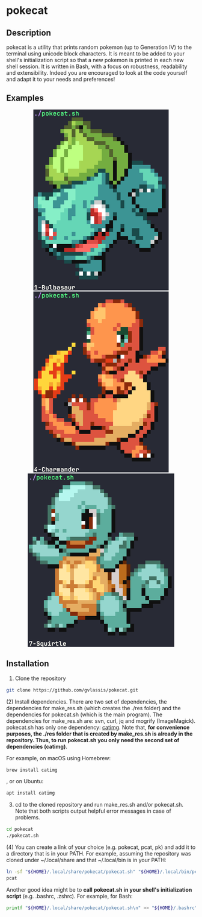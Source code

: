 # pokecat
## Description
pokecat is a utility that prints random pokemon (up to Generation IV) to the terminal using unicode block characters. It is meant to be added to your shell's initialization script so that a new pokemon is printed in each new shell session. It is written in Bash, with a focus on robustness, readability and extensibility. Indeed you are encouraged to look at the code yourself and adapt it to your needs and preferences!

## Examples
<p align="middle">
  <img src="screenshot1.png"/>
  <img src="screenshot2.png"/> 
  <img src="screenshot3.png"/>
</p>

## Installation
1) Clone the repository
```bash
git clone https://github.com/gvlassis/pokecat.git
```
(2) Install dependencies. There are two set of dependencies, the dependencies for make_res.sh (which creates the ./res folder) and the dependencies for pokecat.sh (which is the main program). The dependencies for make_res.sh are: svn, curl, jq and mogrify (ImageMagick). pokecat.sh has only one dependency: [catimg](https://github.com/posva/catimg). Note that, **for convenience purposes, the ./res folder that is created by make_res.sh is already in the repository. Thus, to run pokecat.sh you only need the second set of dependencies (catimg)**.

For example, on macOS using Homebrew:
```bash
brew install catimg
```
, or on Ubuntu:
```bash
apt install catimg
```
3) cd to the cloned repository and run make_res.sh and/or pokecat.sh. Note that both scripts output helpful error messages in case of problems.
```bash
cd pokecat
./pokecat.sh
```
(4) You can create a link of your choice (e.g. pokecat, pcat, pk) and add it to a directory that is in your PATH. For example, assuming the repository was cloned under ~/.local/share and that ~/.local/bin is in your PATH:
```bash
ln -sf "${HOME}/.local/share/pokecat/pokecat.sh" "${HOME}/.local/bin/pcat"
pcat
```
Another good idea might be to **call pokecat.sh in your shell's initialization script** (e.g. .bashrc, .zshrc). For example, for Bash:
```bash
printf "${HOME}/.local/share/pokecat/pokecat.sh\n" >> "${HOME}/.bashrc"
```